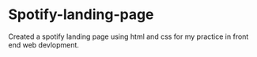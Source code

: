 # Spotify-landing-page
Created a spotify landing page using html and css for my practice in front end web devlopment.
